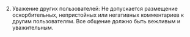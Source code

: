 2. Уважение других пользователей: Не допускается размещение оскорбительных, непристойных или негативных комментариев к другим пользователям. Все общение должно быть вежливым и уважительным.
